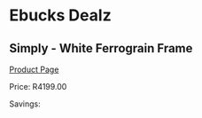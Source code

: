 
# Ebucks Dealz
## Simply - White Ferrograin Frame
[Product Page](https://www.ebucks.com/web/shop/productSelected.do?prodId=960195420&catId=1130195724)

Price: R4199.00

Savings: 


	